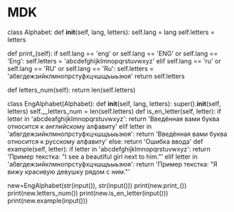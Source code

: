 # MDK
class Alphabet:
  def __init__(self, lang, letters):
    self.lang = lang
    self.letters = letters
  
  def print_(self):
    if self.lang == 'eng' or self.lang == 'ENG' or self.lang == 'Eng':
      self.letters = 'abcdefghijklmnopqrstuvwxyz'
    elif self.lang == 'ru' or self.lang == 'RU' or self.lang == 'Ru':
      self.letters = 'абвгдежзийклмнопрстуфхцчшщъыьэюя'
    return self.letters

  def letters_num(self):
    return len(self.letters)

class EngAlphabet(Alphabet):
  def __init__(self, lang, letters):
    super().__init__(self, letters)
    self.__letters_num = len(self.letters)
  def is_en_letter(self, letter):
    if letter in 'abcdeafghijklmnopqrstuvwxyz':
      return 'Введённая вами буква относится к английскому алфавиту'
    elif letter in 'абвгдежзийклмнопрстуфхцчшщъыьэюя':
      return 'Введённая вами буква относится к русскому алфавиту'
    else:
      return 'Ошибка ввода'
  def example(self, letter):
    if letter in 'abcdefghijklmnopqrstuvwxyz':
      return 'Пример текстка: "I see a beautiful girl next to him."'
    elif letter in 'абвгдежзийклмнопрстуфхцчшщъыьэюя':
      return 'Пример текстка: "Я вижу красивую девушку рядом с ним."'


new=EngAlphabet(str(input()), str(input()))
print(new.print_())
print(new.letters_num())
print(new.is_en_letter(input()))
print(new.example(input()))
